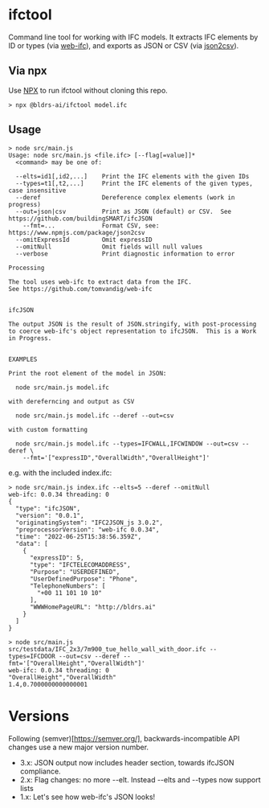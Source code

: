 # ifctool
Command line tool for working with IFC models.  It extracts IFC elements by ID or types (via [web-ifc](https://github.com/tomvandig/web-ifc)), and exports as JSON or CSV (via [json2csv](https://www.npmjs.com/package/json2csv)).

## Via npx
Use [NPX](https://nodejs.dev/learn/the-npx-nodejs-package-runner) to run ifctool without cloning this repo.
```
> npx @bldrs-ai/ifctool model.ifc
```

## Usage

```
> node src/main.js
Usage: node src/main.js <file.ifc> [--flag[=value]]*
  <command> may be one of:

  --elts=id1[,id2,...]    Print the IFC elements with the given IDs
  --types=t1[,t2,...]     Print the IFC elements of the given types, case insensitive
  --deref                 Dereference complex elements (work in progress)
  --out=json|csv          Print as JSON (default) or CSV.  See https://github.com/buildingSMART/ifcJSON
    --fmt=...             Format CSV, see: https://www.npmjs.com/package/json2csv
  --omitExpressId         Omit expressID
  --omitNull              Omit fields will null values
  --verbose               Print diagnostic information to error

Processing

The tool uses web-ifc to extract data from the IFC.
See https://github.com/tomvandig/web-ifc


ifcJSON

The output JSON is the result of JSON.stringify, with post-processing
to coerce web-ifc's object representation to ifcJSON.  This is a Work
in Progress.


EXAMPLES

Print the root element of the model in JSON:

  node src/main.js model.ifc

with dereferncing and output as CSV

  node src/main.js model.ifc --deref --out=csv

with custom formatting

  node src/main.js model.ifc --types=IFCWALL,IFCWINDOW --out=csv --deref \
    --fmt='["expressID","OverallWidth","OverallHeight"]'
```

e.g. with the included index.ifc:

```
> node src/main.js index.ifc --elts=5 --deref --omitNull
web-ifc: 0.0.34 threading: 0
{
  "type": "ifcJSON",
  "version": "0.0.1",
  "originatingSystem": "IFC2JSON_js 3.0.2",
  "preprocessorVersion": "web-ifc 0.0.34",
  "time": "2022-06-25T15:38:56.359Z",
  "data": [
    {
      "expressID": 5,
      "type": "IFCTELECOMADDRESS",
      "Purpose": "USERDEFINED",
      "UserDefinedPurpose": "Phone",
      "TelephoneNumbers": [
        "+00 11 101 10 10"
      ],
      "WWWHomePageURL": "http://bldrs.ai"
    }
  ]
}
```

```
> node src/main.js src/testdata/IFC_2x3/7m900_tue_hello_wall_with_door.ifc --types=IFCDOOR --out=csv --deref --fmt='["OverallHeight","OverallWidth"]'
web-ifc: 0.0.34 threading: 0
"OverallHeight","OverallWidth"
1.4,0.7000000000000001
```

# Versions
Following (semver)[https://semver.org/], backwards-incompatible API changes use a new major version number.
- 3.x: JSON output now includes header section, towards ifcJSON compliance.
- 2.x: Flag changes: no more --elt. Instead --elts and --types now support lists
- 1.x: Let's see how web-ifc's JSON looks!

